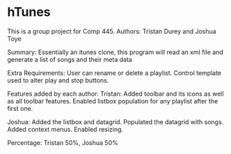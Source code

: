 # hTunes
This is a group project for Comp 445.
Authors: Tristan Durey and Joshua Toye

Summary: Essentially an itunes clone, this program will read an xml file and generate a list of songs
and their meta data

Extra Requirements: User can rename or delete a playlist. Control template used to alter play and stop buttons.

Features added by each author:
  Tristan: Added toolbar and its icons as well as all toolbar features. Enabled listbox population for
  any playlist after the first one.
  
  Joshua: Added the listbox and datagrid. Populated the datagrid with songs. Added context menus. Enabled resizing.
  
Percentage: Tristan 50%, Joshua 50%
